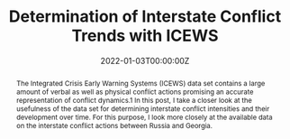 ---
title: "Determination of Interstate Conflict Trends with ICEWS"
authors: 
- Sebastian Cujai
date: "2022-01-03T00:00:00Z"
publication: "Blog Post"
publication_short: "In: *sebastiancujai.com*. Available at: https://ogy.de/y7uu"
publication_types: ["0"]
url_code: 'https://osf.io/p3kse/'
abstract: "The Integrated Crisis Early Warning Systems (ICEWS) data set contains a large amount of verbal as well as physical conflict actions promising an accurate representation of conflict dynamics.1 In this post, I take a closer look at the usefulness of the data set for determining interstate conflict intensities and their development over time. For this purpose, I look more closely at the available data on the interstate conflict actions between Russia and Georgia. "
---